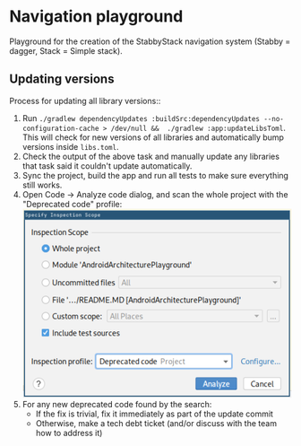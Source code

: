 # Navigation playground

Playground for the creation of the StabbyStack navigation system (Stabby = dagger, Stack = Simple stack).

## Updating versions

Process for updating all library versions::

1. Run `./gradlew dependencyUpdates :buildSrc:dependencyUpdates --no-configuration-cache > /dev/null &&  ./gradlew :app:updateLibsToml`. This will check for new versions of all libraries 
   and automatically bump versions inside `libs.toml`.
2. Check the output of the above task and manually update any libraries that task said it couldn't update automatically.
2. Sync the project, build the app and run all tests to make sure everything still works.
3. Open Code -> Analyze code dialog, and scan the whole project with the "Deprecated code" profile:
   ![analyze-deprecated.png](docs/analyze-deprecated.png)
4. For any new deprecated code found by the search:
    * If the fix is trivial, fix it immediately as part of the update commit
    * Otherwise, make a tech debt ticket (and/or discuss with the team how to address it) 
